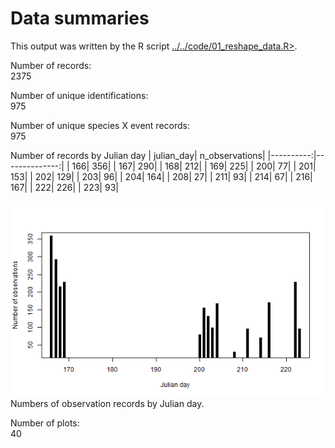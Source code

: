 # Data summaries

This output was written by the R script [../../code/01_reshape_data.R>](../../code/01_reshape_data.R).


Number of records: \
2375

Number of unique identifications: \
975

Number of unique species X event records: \
975

Number of records by Julian day
| julian_day| n_observations|
|----------:|--------------:|
|        166|            356|
|        167|            290|
|        168|            212|
|        169|            225|
|        200|             77|
|        201|            153|
|        202|            129|
|        203|             96|
|        204|            164|
|        208|             27|
|        211|             93|
|        214|             67|
|        216|            167|
|        222|            226|
|        223|             93|

![Numbers of observation records by Julian day.](../images/observations_vs_julian_day.png)\
Numbers of observation records by Julian day.


Number of plots: \
40
